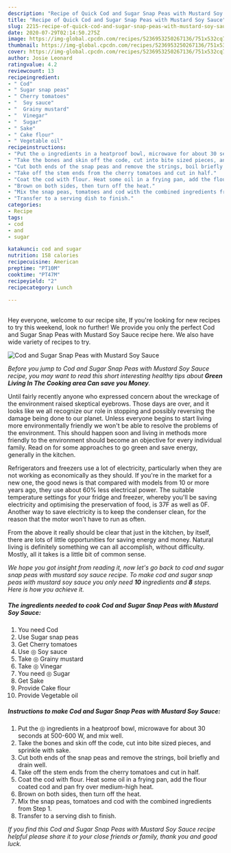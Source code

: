 ```yaml
---
description: "Recipe of Quick Cod and Sugar Snap Peas with Mustard Soy Sauce"
title: "Recipe of Quick Cod and Sugar Snap Peas with Mustard Soy Sauce"
slug: 2215-recipe-of-quick-cod-and-sugar-snap-peas-with-mustard-soy-sauce
date: 2020-07-29T02:14:50.275Z
image: https://img-global.cpcdn.com/recipes/5236953250267136/751x532cq70/cod-and-sugar-snap-peas-with-mustard-soy-sauce-recipe-main-photo.jpg
thumbnail: https://img-global.cpcdn.com/recipes/5236953250267136/751x532cq70/cod-and-sugar-snap-peas-with-mustard-soy-sauce-recipe-main-photo.jpg
cover: https://img-global.cpcdn.com/recipes/5236953250267136/751x532cq70/cod-and-sugar-snap-peas-with-mustard-soy-sauce-recipe-main-photo.jpg
author: Josie Leonard
ratingvalue: 4.2
reviewcount: 13
recipeingredient:
- " Cod"
- " Sugar snap peas"
- " Cherry tomatoes"
- "  Soy sauce"
- "  Grainy mustard"
- "  Vinegar"
- "  Sugar"
- " Sake"
- " Cake flour"
- " Vegetable oil"
recipeinstructions:
- "Put the ◎ ingredients in a heatproof bowl, microwave for about 30 seconds at 500-600 W, and mix well."
- "Take the bones and skin off the code, cut into bite sized pieces, and sprinkle with sake."
- "Cut both ends of the snap peas and remove the strings, boil briefly and drain well."
- "Take off the stem ends from the cherry tomatoes and cut in half."
- "Coat the cod with flour. Heat some oil in a frying pan, add the flour coated cod and pan fry over medium-high heat."
- "Brown on both sides, then turn off the heat."
- "Mix the snap peas, tomatoes and cod with the combined ingredients from Step 1."
- "Transfer to a serving dish to finish."
categories:
- Recipe
tags:
- cod
- and
- sugar

katakunci: cod and sugar 
nutrition: 158 calories
recipecuisine: American
preptime: "PT10M"
cooktime: "PT47M"
recipeyield: "2"
recipecategory: Lunch

---
```

<br>
Hey everyone, welcome to our recipe site, If you're looking for new recipes to try this weekend, look no further! We provide you only the perfect Cod and Sugar Snap Peas with Mustard Soy Sauce recipe here. We also have wide variety of recipes to try.
<br>


![Cod and Sugar Snap Peas with Mustard Soy Sauce](https://img-global.cpcdn.com/recipes/5236953250267136/751x532cq70/cod-and-sugar-snap-peas-with-mustard-soy-sauce-recipe-main-photo.jpg)

<i>Before you jump to Cod and Sugar Snap Peas with Mustard Soy Sauce recipe, you may want to read this short interesting healthy tips about 
<strong>Green Living In The Cooking area Can save you Money</strong>.</i>
</br>

Until fairly recently anyone who expressed concern about the wreckage of the environment raised skeptical eyebrows. Those days are over, and it looks like we all recognize our role in stopping and possibly reversing the damage being done to our planet. Unless everyone begins to start living more environmentally friendly we won't be able to resolve the problems of the environment. This should happen soon and living in methods more friendly to the environment should become an objective for every individual family. Read on for some approaches to go green and save energy, generally in the kitchen.

Refrigerators and freezers use a lot of electricity, particularly when they are not working as economically as they should. If you're in the market for a new one, the good news is that compared with models from 10 or more years ago, they use about 60% less electrical power. The suitable temperature settings for your fridge and freezer, whereby you'll be saving electricity and optimising the preservation of food, is 37F as well as 0F. Another way to save electricity is to keep the condenser clean, for the reason that the motor won't have to run as often.

From the above it really should be clear that just in the kitchen, by itself, there are lots of little opportunities for saving energy and money. Natural living is definitely something we can all accomplish, without difficulty. Mostly, all it takes is a little bit of common sense.


<i>We hope you got insight from reading it, now let's go back to cod and sugar snap peas with mustard soy sauce recipe. To make cod and sugar snap peas with mustard soy sauce you only need <strong>10</strong> ingredients and <strong>8</strong> steps. Here is how you achieve it.
</i>

##### The ingredients needed to cook Cod and Sugar Snap Peas with Mustard Soy Sauce:

1. You need  Cod
1. Use  Sugar snap peas
1. Get  Cherry tomatoes
1. Use  ◎ Soy sauce
1. Take  ◎ Grainy mustard
1. Take  ◎ Vinegar
1. You need  ◎ Sugar
1. Get  Sake
1. Provide  Cake flour
1. Provide  Vegetable oil


##### Instructions to make Cod and Sugar Snap Peas with Mustard Soy Sauce:

1. Put the ◎ ingredients in a heatproof bowl, microwave for about 30 seconds at 500-600 W, and mix well.
1. Take the bones and skin off the code, cut into bite sized pieces, and sprinkle with sake.
1. Cut both ends of the snap peas and remove the strings, boil briefly and drain well.
1. Take off the stem ends from the cherry tomatoes and cut in half.
1. Coat the cod with flour. Heat some oil in a frying pan, add the flour coated cod and pan fry over medium-high heat.
1. Brown on both sides, then turn off the heat.
1. Mix the snap peas, tomatoes and cod with the combined ingredients from Step 1.
1. Transfer to a serving dish to finish.


<i>If you find this Cod and Sugar Snap Peas with Mustard Soy Sauce recipe helpful please share it to your close friends or family, thank you and good luck.</i>
